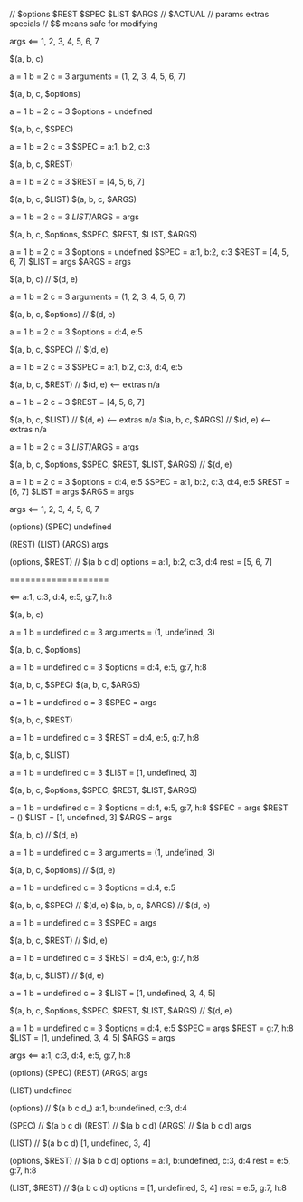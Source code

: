 // $options $REST $SPEC $LIST $ARGS // $ACTUAL
// params extras specials
// $$ means safe for modifying


args <== 1, 2, 3, 4, 5, 6, 7

$(a, b, c)  

a         = 1
b         = 2
c         = 3
arguments = (1, 2, 3, 4, 5, 6, 7)


$(a, b, c, $options)

a         = 1
b         = 2
c         = 3
$options  = undefined


$(a, b, c, $SPEC)

a         = 1
b         = 2
c         = 3
$SPEC     = a:1, b:2, c:3


$(a, b, c, $REST)

a         = 1
b         = 2
c         = 3
$REST     = [4, 5, 6, 7]


$(a, b, c, $LIST)
$(a, b, c, $ARGS)

a           = 1
b           = 2
c           = 3
$LIST/$ARGS = args


$(a, b, c, $options, $SPEC, $REST, $LIST, $ARGS)

a           = 1
b           = 2
c           = 3
$options    = undefined
$SPEC       = a:1, b:2, c:3
$REST       = [4, 5, 6, 7]
$LIST       = args
$ARGS       = args



$(a, b, c)  // $(d, e)

a         = 1
b         = 2
c         = 3
arguments = (1, 2, 3, 4, 5, 6, 7)


$(a, b, c, $options)  // $(d, e)

a         = 1
b         = 2
c         = 3
$options  = d:4, e:5


$(a, b, c, $SPEC)  // $(d, e)

a         = 1
b         = 2
c         = 3
$SPEC     = a:1, b:2, c:3, d:4, e:5


$(a, b, c, $REST)  // $(d, e) <-- extras n/a

a         = 1
b         = 2
c         = 3
$REST     = [4, 5, 6, 7]


$(a, b, c, $LIST)  // $(d, e) <-- extras n/a
$(a, b, c, $ARGS)  // $(d, e) <-- extras n/a

a           = 1
b           = 2
c           = 3
$LIST/$ARGS = args


$(a, b, c, $options, $SPEC, $REST, $LIST, $ARGS)  // $(d, e)

a           = 1
b           = 2
c           = 3
$options    = d:4, e:5
$SPEC       = a:1, b:2, c:3, d:4, e:5
$REST       = [6, 7]
$LIST       = args
$ARGS       = args


args <== 1, 2, 3, 4, 5, 6, 7

$($options)
$($SPEC)
undefined

$($REST)
$($LIST)
$($ARGS)
args


$($options, $REST)  // $(a b c d)
options = a:1, b:2, c:3, d:4
rest = [5, 6, 7]



===================

<== a:1, c:3, d:4, e:5, g:7, h:8

$(a, b, c)

a         = 1
b         = undefined
c         = 3
arguments = (1, undefined, 3)


$(a, b, c, $options)

a         = 1
b         = undefined
c         = 3
$options  = d:4, e:5, g:7, h:8


$(a, b, c, $SPEC)
$(a, b, c, $ARGS)

a         = 1
b         = undefined
c         = 3
$SPEC     = args


$(a, b, c, $REST)

a         = 1
b         = undefined
c         = 3
$REST     = d:4, e:5, g:7, h:8


$(a, b, c, $LIST)

a           = 1
b           = undefined
c           = 3
$LIST       = [1, undefined, 3]


$(a, b, c, $options, $SPEC, $REST, $LIST, $ARGS)

a           = 1
b           = undefined
c           = 3
$options    = d:4, e:5, g:7, h:8
$SPEC       = args
$REST       = ()
$LIST       = [1, undefined, 3]
$ARGS       = args



$(a, b, c)  // $(d, e)

a         = 1
b         = undefined
c         = 3
arguments = (1, undefined, 3)


$(a, b, c, $options)  // $(d, e)

a         = 1
b         = undefined
c         = 3
$options  = d:4, e:5


$(a, b, c, $SPEC)  // $(d, e)
$(a, b, c, $ARGS)  // $(d, e)

a         = 1
b         = undefined
c         = 3
$SPEC     = args


$(a, b, c, $REST)  // $(d, e)

a         = 1
b         = undefined
c         = 3
$REST     = d:4, e:5, g:7, h:8


$(a, b, c, $LIST)  // $(d, e)

a           = 1
b           = undefined
c           = 3
$LIST       = [1, undefined, 3, 4, 5]


$(a, b, c, $options, $SPEC, $REST, $LIST, $ARGS)  // $(d, e)

a           = 1
b           = undefined
c           = 3
$options    = d:4, e:5
$SPEC       = args
$REST       = g:7, h:8
$LIST       = [1, undefined, 3, 4, 5]
$ARGS       = args



args <== a:1, c:3, d:4, e:5, g:7, h:8

$($options)
$($SPEC)
$($REST)
$($ARGS)
args

$($LIST)
undefined


$($options)  // $(a b c d_)
a:1, b:undefined, c:3, d:4

$($SPEC)     // $(a b c d)
$($REST)     // $(a b c d)
$($ARGS)     // $(a b c d)
args

$($LIST)     // $(a b c d)
[1, undefined, 3, 4]

$($options, $REST)  // $(a b c d)
options = a:1, b:undefined, c:3, d:4
rest    = e:5, g:7, h:8

$($LIST, $REST)  // $(a b c d)
options = [1, undefined, 3, 4]
rest    = e:5, g:7, h:8
